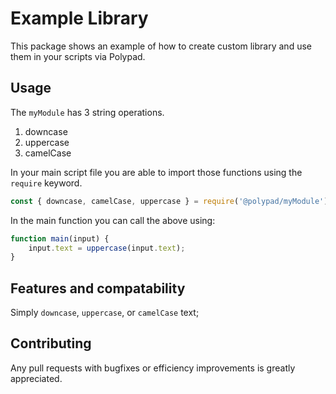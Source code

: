 # Example Library 

This package shows an example of how to create custom library and use them in your scripts via Polypad. 

## Usage

The `myModule` has 3 string operations.

1. downcase
2. uppercase
3. camelCase

In your main script file you are able to import those functions using the `require` keyword.

```javascript
const { downcase, camelCase, uppercase } = require('@polypad/myModule')
```

In the main function you can call the above using:

```javascript
function main(input) {
    input.text = uppercase(input.text);
}
```

## Features and compatability

Simply `downcase`, `uppercase`, or `camelCase` text;

## Contributing

Any pull requests with bugfixes or efficiency improvements is greatly appreciated.
